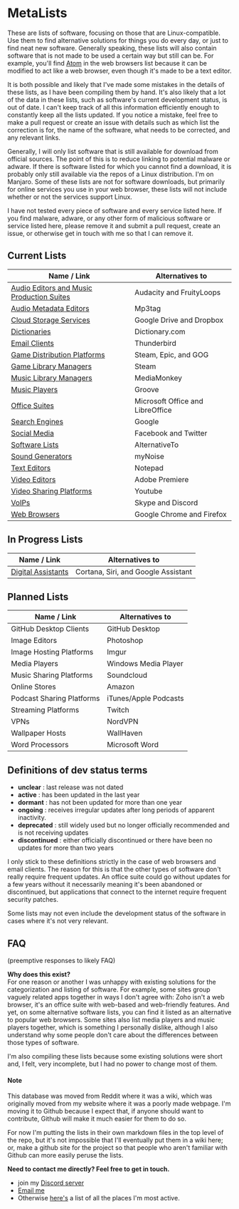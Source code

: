 # MetaLists
These are lists of software, focusing on those that are Linux-compatible. Use them to find alternative solutions for things you do every day, or just to find neat new software. Generally speaking, these lists will also contain software that is not made to be used a certain way but still can be. For example, you'll find [Atom](https://atom.io/) in the web browsers list because it can be modified to act like a web browser, even though it's made to be a text editor.

It is both possible and likely that I've made some mistakes in the details of these lists, as I have been compiling them by hand. It's also likely that a lot of the data in these lists, such as software's current development status, is out of date. I can't keep track of all this information efficiently enough to constantly keep all the lists updated. If you notice a mistake, feel free to make a pull request or create an issue with details such as which list the correction is for, the name of the software, what needs to be corrected, and any relevant links.

Generally, I will only list software that is still available for download from official sources. The point of this is to reduce linking to potential malware or adware. If there is software listed for which you cannot find a download, it is probably only still available via the repos of a Linux distribution. I'm on Manjaro. Some of these lists are not for software downloads, but primarily for online services you use in your web browser, these lists will not include whether or not the services support Linux.

I have not tested every piece of software and every service listed here. If you find malware, adware, or any other form of malicious software or service listed here, please remove it and submit a pull request, create an issue, or otherwise get in touch with me so that I can remove it.

## Current Lists
| Name / Link                                                         | Alternatives to                     |
| ------------------------------------------------------------------- | ----------------------------------- |
| [Audio Editors and Music Production Suites](lists/audio_editors.md) | Audacity and FruityLoops            |
| [Audio Metadata Editors](lists/audio_meta_editors.md)               | Mp3tag                              |
| [Cloud Storage Services](lists/clouds.md)                           | Google Drive and Dropbox            |
| [Dictionaries](lists/dictionaries.md)                               | Dictionary.com                      |
| [Email Clients](lists/email_clients.md)                             | Thunderbird                         |
| [Game Distribution Platforms](lists/game_distribs.md)               | Steam, Epic, and GOG                |
| [Game Library Managers](lists/game_libraries.md)                    | Steam                               |
| [Music Library Managers](lists/music_libraries.md)                  | MediaMonkey                         |
| [Music Players](lists/music_players.md)                             | Groove                              |
| [Office Suites](lists/office_suites.md)                             | Microsoft Office and LibreOffice    |
| [Search Engines](lists/search_engines.md)                           | Google                              |
| [Social Media](lists/social_media.md)                               | Facebook and Twitter                |
| [Software Lists](lists/software_lists.md)                           | AlternativeTo                       |
| [Sound Generators](lists/sound_gens.md)                             | myNoise                             |
| [Text Editors](lists/text_editors.md)                               | Notepad                             |
| [Video Editors](lists/video_editors.md)                             | Adobe Premiere                      |
| [Video Sharing Platforms](lists/video_sharing.md)                   | Youtube                             |
| [VoIPs](lists/voips.md)                                             | Skype and Discord                   |
| [Web Browsers](lists/web_browsers.md)                               | Google Chrome and Firefox           |

## In Progress Lists
| Name / Link                                                         | Alternatives to                     |
| ------------------------------------------------------------------- | ----------------------------------- |
| [Digital Assistants](lists/digital_assistants.md)                   | Cortana, Siri, and Google Assistant |

## Planned Lists
| Name / Link               | Alternatives to       |
| ------------------------- | --------------------- |
| GitHub Desktop Clients    | GitHub Desktop        |
| Image Editors             | Photoshop             |
| Image Hosting Platforms   | Imgur                 |
| Media Players             | Windows Media Player  |
| Music Sharing Platforms   | Soundcloud            |
| Online Stores             | Amazon                |
| Podcast Sharing Platforms | iTunes/Apple Podcasts |
| Streaming Platforms       | Twitch                |
| VPNs                      | NordVPN               |
| Wallpaper Hosts           | WallHaven             |
| Word Processors           | Microsoft Word        |

## Definitions of dev status terms
- **unclear** : last release was not dated
- **active** : has been updated in the last year
- **dormant** : has not been updated for more than one year
- **ongoing** : receives irregular updates after long periods of apparent inactivity.
- **deprecated** : still widely used but no longer officially recommended and is not receiving updates
- **discontinued** : either officially discontinued or there have been no updates for more than two years

I only stick to these definitions strictly in the case of web browsers and email clients. The reason for this is that the other types of software don't really require frequent updates. An office suite could go without updates for a few years without it necessarily meaning it's been abandoned or discontinued, but applications that connect to the internet require frequent security patches.

Some lists may not even include the development status of the software in cases where it's not very relevant.

## FAQ
(preemptive responses to likely FAQ)

**Why does this exist?**  
For one reason or another I was unhappy with existing solutions for the categorization and listing of software. For example, some sites group vaguely related apps together in ways I don't agree with: Zoho isn't a web browser, it's an office suite with web-based and web-friendly features. And yet, on some alternative software lists, you can find it listed as an alternative to popular web browsers. Some sites also list media players and music players together, which is something I personally dislike, although I also understand why some people don't care about the differences between those types of software.

I'm also compiling these lists because some existing solutions were short and, I felt, very incomplete, but I had no power to change most of them.

#### Note
This database was moved from Reddit where it was a wiki, which was originally moved from my website where it was a poorly made webpage. I'm moving it to Github because I expect that, if anyone should want to contribute, Github will make it much easier for them to do so.

For now I'm putting the lists in their own markdown files in the top level of the repo, but it's not impossible that I'll eventually put them in a wiki here; or, make a github site for the project so that people who aren't familiar with Github can more easily peruse the lists.

**Need to contact me directly? Feel free to get in touch.**  
- join my [Discord server](https://discord.gg/NqqU2fV)
- [Email me](mailto:jontiamac@gmail.com)
- Otherwise [here's](https://tiamarth.com/card.php) a list of all the places I'm most active.
